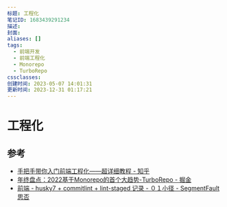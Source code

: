 ```yaml
---
标题: 工程化
笔记ID: 1683439291234
描述: 
封面: 
aliases: []
tags:
  - 前端开发
  - 前端工程化
  - Monorepo
  - TurboRepo
cssclasses: 
创建时间: 2023-05-07 14:01:31
更新时间: 2023-12-31 01:17:21
---
```


# 工程化

## 参考

- [手把手带你入门前端工程化——超详细教程 - 知乎](https://zhuanlan.zhihu.com/p/276458191)
- [年终盘点：2022基于Monorepo的首个大趋势-TurboRepo - 掘金](https://juejin.cn/post/7051929587852247077)
- [前端 - husky7 + commitlint + lint-staged 记录 - ０１小径 - SegmentFault 思否](https://segmentfault.com/a/1190000040418948)
